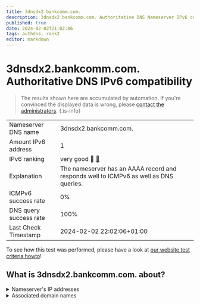 ```yaml
---
title: 3dnsdx2.bankcomm.com.
description: 3dnsdx2.bankcomm.com. Authoritative DNS Nameserver IPv6 compatibility
published: true
date: 2024-02-02T21:02:06
tags: authdns, rank2
editor: markdown
---
```


# 3dnsdx2.bankcomm.com. Authoritative DNS IPv6 compatibility

> The results shown here are accumulated by automation. If you're convinced the displayed data is wrong, please [contact the administrators](/howto/chat). 
{.is-info}




|   |   |
| - | - |
| Nameserver DNS name | 3dnsdx2.bankcomm.com.
| Amount IPv6 address | 1
| IPv6 ranking | very good :2nd_place_medal: [🔗](/howto/ranking) |
| Explanation | The nameserver has an AAAA record and responds well to ICMPv6 as well as DNS queries. |
| ICMPv6 success rate | 0%|
| DNS query success rate | 100% |
| Last Check Timestamp | 2024-02-02 22:02:06+01:00 |

To see how this test was performed, please have a look at [our website test criteria howto](/howto/testcriteria/authdns)!


## What is 3dnsdx2.bankcomm.com. about?




<details>
<summary>Nameserver's IP addresses</summary>

240e:688:200:1500::53

</details>



<details>
<summary>Associated domain names</summary>

www.bankcomm.com

</details>
